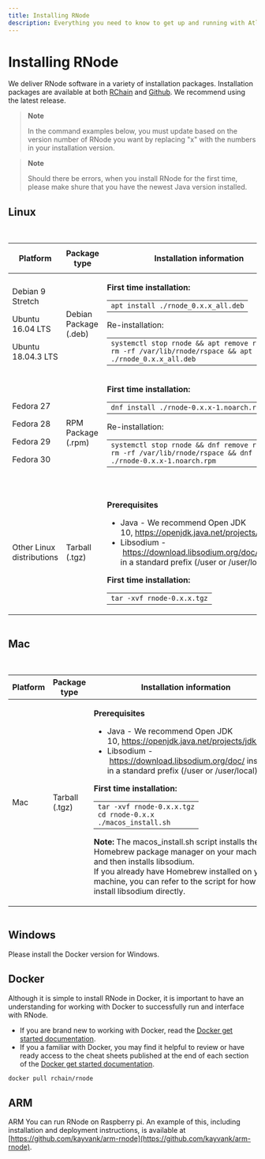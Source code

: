 ```yaml
---
title: Installing RNode
description: Everything you need to know to get up and running with Atlaskit
---
```


# Installing RNode

We deliver RNode software in a variety of installation packages. Installation packages are available at both [RChain](https://developer.rchain.coop) and [Github](https://github.com/rchain/rchain/releases). We recommend using the latest release.

> **Note**
>
> In the command examples below, you must update based on the version number of RNode you want by replacing "x" with the numbers in your installation version.

> **Note**
>
> Should there be errors, when you install RNode for the first time, please make shure that you have the newest Java version installed.

## Linux

<br/>
<div style='overflow-x:auto'>
  <table >
      <colgroup>
          <col>
              <col>
                  <col>
      </colgroup>
      <thead>
          <tr role="row" class="tablesorter-headerRow">
              <th class="confluenceTh tablesorter-header sortableHeader tablesorter-headerUnSorted" data-column="0" tabindex="0" scope="col" role="columnheader" aria-disabled="false" unselectable="on" aria-sort="none" aria-label="Platform: No sort applied, activate to apply an ascending sort" style="user-select: none;">
                  <div class="tablesorter-header-inner">Platform</div>
              </th>
              <th class="confluenceTh tablesorter-header sortableHeader tablesorter-headerUnSorted" data-column="1" tabindex="0" scope="col" role="columnheader" aria-disabled="false" unselectable="on" aria-sort="none" aria-label="Package type: No sort applied, activate to apply an ascending sort" style="user-select: none;">
                  <div class="tablesorter-header-inner">Package type</div>
              </th>
              <th class="confluenceTh tablesorter-header sortableHeader tablesorter-headerUnSorted" data-column="2" tabindex="0" scope="col" role="columnheader" aria-disabled="false" unselectable="on" aria-sort="none" aria-label="Installation information: No sort applied, activate to apply an ascending sort" style="user-select: none;">
                  <div class="tablesorter-header-inner">
                      <p>Installation information</p>
                  </div>
              </th>
          </tr>
      </thead>
      <tbody aria-live="polite" aria-relevant="all">
          <tr role="row">
              <td class="confluenceTd">
                  <p>Debian 9 Stretch</p>
                  <p>Ubuntu 16.04 LTS</p>
                  <p>Ubuntu 18.04.3 LTS</p>
              </td>
              <td class="confluenceTd">Debian Package (.deb)</td>
              <td class="confluenceTd">
                  <div class="content-wrapper">
                      <p class="auto-cursor-target"><strong>First time installation:</strong></p>
                      <div class="code panel pdl conf-macro output-block" style="border-width: 1px;" data-hasbody="true" data-macro-name="code" data-macro-id="466939d5-efde-4033-bacb-42599dd2c8a3">
                          <div class="codeContent panelContent pdl">
                              <div>
                                  <div id="highlighter_782465" class="syntaxhighlighter sh-confluence nogutter  scala">
                                      <div class="toolbar"></div>
                                      <table  cellpadding="0" cellspacing="0">
                                          <tbody>
                                              <tr>
                                                  <td class="code">
                                                      <div class="container" title="Hint: double-click to select code">
                                                          <div class="line number1 index0 alt2"><code class="scala plain">apt install ./rnode</code><code class="scala keyword">_</code><code class="scala value">0</code><code class="scala plain">.x.x</code><code class="scala keyword">_</code><code class="scala plain">all.deb</code></div>
                                                      </div>
                                                  </td>
                                              </tr>
                                          </tbody>
                                      </table>
                                  </div>
                              </div>
                          </div>
                      </div>
                      <p>Re-installation:</p>
                      <div class="code panel pdl conf-macro output-block" style="border-width: 1px;" data-hasbody="true" data-macro-name="code" data-macro-id="4f4f0f4b-7a8e-4af0-b15c-c16c799fc7a3">
                          <div class="codeContent panelContent pdl">
                              <div>
                                  <div id="highlighter_645009" class="syntaxhighlighter sh-confluence nogutter  scala">
                                      <div class="toolbar"></div>
                                      <table cellpadding="0" cellspacing="0">
                                          <tbody>
                                              <tr>
                                                  <td class="code">
                                                      <div class="container" title="Hint: double-click to select code">
                                                          <div class="line number1 index0 alt2"><code class="scala plain">systemctl stop rnode &amp;&amp; apt remove rnode &amp;&amp; rm -rf /</code><code class="scala keyword">var</code><code class="scala plain">/lib/rnode/rspace &amp;&amp; apt install ./rnode</code><code class="scala keyword">_</code><code class="scala value">0</code><code class="scala plain">.x.x</code><code class="scala keyword">_</code><code class="scala plain">all.deb</code></div>
                                                      </div>
                                                  </td>
                                              </tr>
                                          </tbody>
                                      </table>
                                  </div>
                              </div>
                          </div>
                      </div>
                  </div>
              </td>
          </tr>
          <tr role="row">
              <td class="confluenceTd">
                  <p>Fedora 27</p>
                  <p>Fedora 28</p>
                  <p>Fedora 29</p>
                  <p>Fedora 30</p>
              </td>
              <td class="confluenceTd">RPM Package (.rpm)</td>
              <td class="confluenceTd">
                  <p><strong>First time installation:</strong>
                  </p>
                  <div class="code panel pdl conf-macro output-block" style="border-width: 1px;" data-hasbody="true" data-macro-name="code" data-macro-id="22e126a2-e60a-4d1f-a4a1-ac054f4022a6">
                      <div class="codeContent panelContent pdl">
                          <div>
                              <div id="highlighter_867072" class="syntaxhighlighter sh-confluence nogutter  scala">
                                  <div class="toolbar"></div>
                                  <table  cellpadding="0" cellspacing="0">
                                      <tbody>
                                          <tr>
                                              <td class="code">
                                                  <div class="container" title="Hint: double-click to select code">
                                                      <div class="line number1 index0 alt2"><code class="scala plain">dnf install ./rnode-</code><code class="scala value">0</code><code class="scala plain">.x.x-</code><code class="scala value">1</code><code class="scala plain">.noarch.rpm</code></div>
                                                  </div>
                                              </td>
                                          </tr>
                                      </tbody>
                                  </table>
                              </div>
                          </div>
                      </div>
                  </div>
                  <p>
                  </p>
                  <p>Re-installation:</p>
                  <div class="code panel pdl conf-macro output-block" style="border-width: 1px;" data-hasbody="true" data-macro-name="code" data-macro-id="6e1d756b-79af-4c41-aa88-98c351cdc8d9">
                      <div class="codeContent panelContent pdl">
                          <div>
                              <div id="highlighter_846853" class="syntaxhighlighter sh-confluence nogutter  scala">
                                  <div class="toolbar"></div>
                                  <table  cellpadding="0" cellspacing="0">
                                      <tbody>
                                          <tr>
                                              <td class="code">
                                                  <div class="container" title="Hint: double-click to select code">
                                                      <div class="line number1 index0 alt2"><code class="scala plain">systemctl stop rnode &amp;&amp; dnf remove rnode &amp;&amp; rm -rf /</code><code class="scala keyword">var</code><code class="scala plain">/lib/rnode/rspace &amp;&amp; dnf install ./rnode-</code><code class="scala value">0</code><code class="scala plain">.x.x-</code><code class="scala value">1</code><code class="scala plain">.noarch.rpm</code></div>
                                                  </div>
                                              </td>
                                          </tr>
                                      </tbody>
                                  </table>
                              </div>
                          </div>
                      </div>
                  </div><pre class="auto-cursor-target"><br></pre></td>
          </tr>
          <tr role="row">
              <td colspan="1" class="confluenceTd">Other Linux distributions</td>
              <td colspan="1" class="confluenceTd">Tarball (.tgz)</td>
              <td colspan="1" class="confluenceTd">
                  <div class="content-wrapper">
                      <p><strong>Prerequisites&nbsp;</strong></p>
                      <ul>
                          <li>Java - We recommend Open JDK 10,&nbsp;<a href="https://openjdk.java.net/projects/jdk/10/" class="external-link" rel="nofollow">https://openjdk.java.net/projects/jdk/10/</a></li>
                          <li>Libsodium -&nbsp;<a href="https://download.libsodium.org/doc/" class="external-link" rel="nofollow">https://download.libsodium.org/doc/</a>&nbsp;installed in a standard prefix (/user or /user/local)</li>
                      </ul>
                      <p>
                      </p>
                      <p><strong>First time installation:</strong></p>
                      <div class="code panel pdl conf-macro output-block" style="border-width: 1px;" data-hasbody="true" data-macro-name="code" data-macro-id="b47bb8da-61b8-4f4e-ab15-6d6f5d2c3f9c">
                          <div class="codeContent panelContent pdl">
                              <div>
                                  <div id="highlighter_922717" class="syntaxhighlighter sh-confluence nogutter  scala">
                                      <div class="toolbar"></div>
                                      <table cellpadding="0" cellspacing="0">
                                          <tbody>
                                              <tr>
                                                  <td class="code">
                                                      <div class="container" title="Hint: double-click to select code">
                                                          <div class="line number1 index0 alt2"><code class="scala plain">tar -xvf rnode-</code><code class="scala value">0</code><code class="scala plain">.x.x.tgz</code></div>
                                                      </div>
                                                  </td>
                                              </tr>
                                          </tbody>
                                      </table>
                                  </div>
                              </div>
                          </div>
                      </div>
                  </div>
              </td>
          </tr>
      </tbody>
  </table>
</div>

## Mac

<br/>
<div style='overflow-x:auto'>
  <table resolved="" role="grid">
      <colgroup>
          <col>
              <col>
                  <col>
      </colgroup>
      <thead>
          <tr role="row" class="tablesorter-headerRow">
              <th class="confluenceTh tablesorter-header sortableHeader tablesorter-headerUnSorted" data-column="0" tabindex="0" scope="col" role="columnheader" aria-disabled="false" unselectable="on" aria-sort="none" aria-label="Platform: No sort applied, activate to apply an ascending sort" style="user-select: none;">
                  <div class="tablesorter-header-inner">Platform</div>
              </th>
              <th class="confluenceTh tablesorter-header sortableHeader tablesorter-headerUnSorted" data-column="1" tabindex="0" scope="col" role="columnheader" aria-disabled="false" unselectable="on" aria-sort="none" aria-label="Package type: No sort applied, activate to apply an ascending sort" style="user-select: none;">
                  <div class="tablesorter-header-inner">Package type</div>
              </th>
              <th class="confluenceTh tablesorter-header sortableHeader tablesorter-headerUnSorted" data-column="2" tabindex="0" scope="col" role="columnheader" aria-disabled="false" unselectable="on" aria-sort="none" aria-label="Installation information: No sort applied, activate to apply an ascending sort" style="user-select: none;">
                  <div class="tablesorter-header-inner">Installation information</div>
              </th>
          </tr>
      </thead>
      <tbody aria-live="polite" aria-relevant="all">
          <tr role="row">
              <td class="confluenceTd">Mac</td>
              <td class="confluenceTd">Tarball (.tgz)</td>
              <td class="confluenceTd">
                  <div class="content-wrapper">
                      <p><strong>Prerequisites</strong></p>
                      <ul>
                          <li>Java - We recommend Open JDK 10,&nbsp;<a href="https://openjdk.java.net/projects/jdk/10/" class="external-link" rel="nofollow">https://openjdk.java.net/projects/jdk/10/</a></li>
                          <li>Libsodium -&nbsp;<a href="https://download.libsodium.org/doc/" class="external-link" rel="nofollow">https://download.libsodium.org/doc/</a>&nbsp;installed in a standard prefix (/user or /user/local)</li>
                      </ul>
                      <p class="auto-cursor-target"><strong>First time installation:</strong></p>
                      <div class="code panel pdl conf-macro output-block" style="border-width: 1px;" data-hasbody="true" data-macro-name="code" data-macro-id="3f1198a3-cfb4-4891-8936-770ead296049">
                          <div class="codeContent panelContent pdl">
                              <div>
                                  <div id="highlighter_841322" class="syntaxhighlighter sh-confluence nogutter  scala">
                                      <div class="toolbar"></div>
                                      <table cellpadding="0" cellspacing="0">
                                          <tbody>
                                              <tr>
                                                  <td class="code">
                                                      <div class="container" title="Hint: double-click to select code">
                                                          <div class="line number1 index0 alt2"><code class="scala plain">tar -xvf rnode-</code><code class="scala value">0</code><code class="scala plain">.x.x.tgz</code></div>
                                                          <div class="line number2 index1 alt1"><code class="scala plain">cd rnode-</code><code class="scala value">0</code><code class="scala plain">.x.x</code></div>
                                                          <div class="line number3 index2 alt2"><code class="scala plain">./macos</code><code class="scala keyword">_</code><code class="scala plain">install.sh</code></div>
                                                      </div>
                                                  </td>
                                              </tr>
                                          </tbody>
                                      </table>
                                  </div>
                              </div>
                          </div>
                      </div>
                      <p class="auto-cursor-target"><strong>Note:&nbsp;</strong>The macos_install.sh&nbsp;script installs the Homebrew package manager on your machine and then installs libsodium.
                          <br>If you already have Homebrew installed on your machine, you can refer to the script for how to install libsodium directly.</p>
                  </div>
              </td>
          </tr>
      </tbody>
  </table>
  </div>

## Windows

Please install the Docker version for Windows.

## Docker

Although it is simple to install RNode in Docker, it is important to have an understanding for working with Docker to successfully run and interface with RNode.

- If you are brand new to working with Docker, read the [Docker get started documentation](https://docs.docker.com/get-started/).
- If you a familiar with Docker, you may find it helpful to review or have ready access to the cheat sheets published at the end of each section of the [Docker get started documentation](https://docs.docker.com/get-started/).

```bash
docker pull rchain/rnode
```

## ARM

ARM
You can run RNode on Raspberry pi. An example of this, including installation and deployment instructions, is available at [https://github.com/kayvank/arm-rnode](https://github.com/kayvank/arm-rnode).

